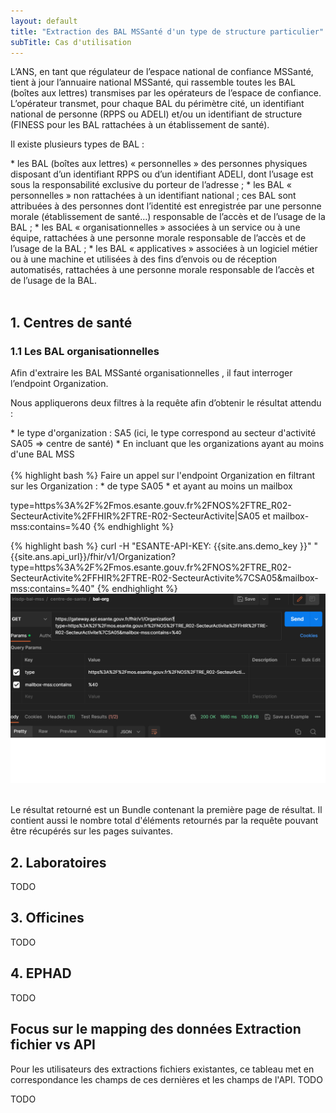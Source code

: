 ```yaml
---
layout: default
title: "Extraction des BAL MSSanté d'un type de structure particulier"
subTitle: Cas d'utilisation
---
```

 
L’ANS, en tant que régulateur de l’espace national de confiance MSSanté, tient à jour l’annuaire national MSSanté, qui rassemble toutes les BAL (boîtes aux lettres) transmises par les opérateurs de l’espace de confiance.
L’opérateur transmet, pour chaque BAL du périmètre cité, un identifiant national de personne (RPPS ou ADELI) et/ou un identifiant de structure (FINESS pour les BAL rattachées à un établissement de santé).

Il existe plusieurs types de BAL :
<div class="wysiwyg" markdown="1">
* les BAL (boîtes aux lettres) « personnelles » des personnes physiques disposant d’un identifiant RPPS ou d’un identifiant ADELI, dont l’usage est sous la responsabilité exclusive du porteur de l’adresse ;
* les BAL « personnelles » non rattachées à un identifiant national ; ces BAL sont attribuées à des personnes dont l’identité est enregistrée par une personne morale (établissement de santé…) responsable de l’accès et de l’usage de la BAL ;
* les BAL « organisationnelles » associées à un service ou à une équipe, rattachées à une personne morale responsable de l’accès et de l’usage de la BAL ;
* les BAL « applicatives » associées à un logiciel métier ou à une machine et utilisées à des fins d’envois ou de réception automatisés, rattachées à une personne morale responsable de l’accès et de l’usage de la BAL.
</div>
<br/>

## 1. Centres de santé
### 1.1 Les BAL organisationnelles
Afin d'extraire les BAL MSSanté organisationnelles , il faut interroger l’endpoint Organization.

Nous appliquerons deux filtres à la requête afin d’obtenir le résultat attendu :
<div class="wysiwyg" markdown="1">
 * le type d'organization : SA5 (ici, le type correspond  au secteur d'activité SA05 => centre de santé) 
 * En incluant que les organizations ayant au moins d'une BAL MSS
</div>
<br/>

<div class="code-sample">
<div class="tab-content" data-name="Algorithmie">
{% highlight bash %} 
Faire un appel sur l'endpoint Organization en filtrant sur les Organization :
  * de type SA05 
  * et ayant au moins un mailbox 
 
 type=https%3A%2F%2Fmos.esante.gouv.fr%2FNOS%2FTRE_R02-SecteurActivite%2FFHIR%2FTRE-R02-SecteurActivite|SA05 et mailbox-mss:contains=%40 
 {% endhighlight %}
</div>
<div class="tab-content" data-name="curl">
 {% highlight bash %} 
 curl -H "ESANTE-API-KEY: {{site.ans.demo_key }}" "{{site.ans.api_url}}/fhir/v1/Organization?type=https%3A%2F%2Fmos.esante.gouv.fr%2FNOS%2FTRE_R02-SecteurActivite%2FFHIR%2FTRE-R02-SecteurActivite%7CSA05&mailbox-mss:contains=%40" 
 {% endhighlight %}
 </div>
<div class="tab-content" data-name="curl">
  <img src='postman_irisdp_bal_mss_org_centre_de_sante.png' alt=''>
  </div>
 <br/>

 Le résultat retourné est un Bundle contenant la première page de résultat. Il contient aussi le nombre total d'éléments retournés par la requête pouvant être récupérés sur les pages suivantes.
## 2. Laboratoires
TODO
 <br/>
## 3. Officines
TODO
 <br/>
## 4. EPHAD
TODO
 <br/>
## Focus sur le mapping des données Extraction fichier vs API
 Pour les utilisateurs des extractions fichiers existantes, ce tableau met en correspondance les champs de ces dernières et les champs de l'API.
 TODO
 
TODO
